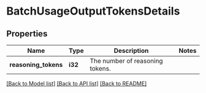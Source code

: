 # BatchUsageOutputTokensDetails

## Properties

Name | Type | Description | Notes
------------ | ------------- | ------------- | -------------
**reasoning_tokens** | **i32** | The number of reasoning tokens. | 

[[Back to Model list]](../README.md#documentation-for-models) [[Back to API list]](../README.md#documentation-for-api-endpoints) [[Back to README]](../README.md)



